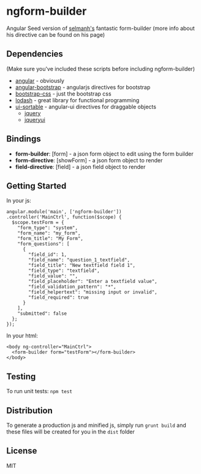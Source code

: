 ngform-builder
=============

Angular Seed version of [selmanh's][selmanh] fantastic form-builder (more info about his directive can be found on his page)

Dependencies
------------
(Make sure you've included these scripts before including ngform-builder)
* [angular] - obviously
* [angular-bootstrap] - angularjs directives for bootstrap
* [bootstrap-css] - just the bootstrap css
* [lodash] - great library for functional programming
* [ui-sortable] - angular-ui directives for draggable objects
  * [jquery]
  * [jqueryui] 

Bindings
--------
* **form-builder**: [form] - a json form object to edit using the form builder
* **form-directive**: [showForm] - a json form object to render
* **field-directive**: [field] - a json field object to render

Getting Started
---------------
In your js:
```
angular.module('main', ['ngform-builder'])
.controller('MainCtrl', function($scope) {
  $scope.testForm = {
    "form_type": "system",
    "form_name": "my_form",
    "form_title": "My Form",
    "form_questions": [
      {
        "field_id": 1,
        "field_name": "question_1_textfield",
        "field_title": "New textfield field 1",
        "field_type": "textfield",
        "field_value": "",
        "field_placeholder": "Enter a textfield value",
        "field_validation_pattern": "*",
        "field_helpertext": "missing input or invalid",
        "field_required": true
      }
    ],
    "submitted": false
  };
});
```
In your html:
```
<body ng-controller="MainCtrl">
  <form-builder form="testForm"></form-builder>
</body>
```
Testing
-------
To run unit tests: ```npm test```

Distribution
------------
To generate a production js and minified js, simply run ```grunt build``` and these files will be created for you in the ```dist``` folder

License
-------
MIT

[jquery]:http://jquery.com/
[jqueryui]:http://jqueryui.com/
[angular]:https://angularjs.org
[angular-bootstrap]:http://angular-ui.github.io/bootstrap/
[ui-sortable]:https://github.com/angular-ui/ui-sortable
[bootstrap-css]:https://github.com/codemix/bootstrap-css
[lodash]:http://lodash.com
[selmanh]:https://github.com/selmanh/angularjs-form-builder/
